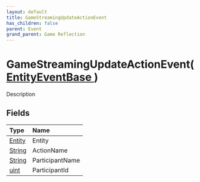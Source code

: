 ```yaml
---
layout: default
title: GameStreamingUpdateActionEvent
has_children: false
parent: Event
grand_parent: Game Reflection
---
```

# GameStreamingUpdateActionEvent( [ EntityEventBase ](/riftbreaker-wiki/docs/game-reflection/events/entity_event_base/) )
Description 

## Fields

| Type | Name |
|:----------|:--------------|
| [Entity](/riftbreaker-wiki/docs/game-reflection/classes/entity/) | Entity |
| [String](/riftbreaker-wiki/docs/game-reflection/components/string/) | ActionName |
| [String](/riftbreaker-wiki/docs/game-reflection/components/string/) | ParticipantName |
| [uint](/riftbreaker-wiki/docs/game-reflection/components/uint/) | ParticipantId |

